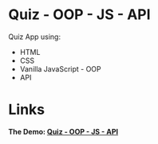 # Quiz - OOP - JS - API
Quiz App using:
- HTML
- CSS
- Vanilla JavaScript - OOP
- API

# Links
**The Demo: [Quiz - OOP - JS - API](https://adam-books.github.io/quiz-oop-js/)**
